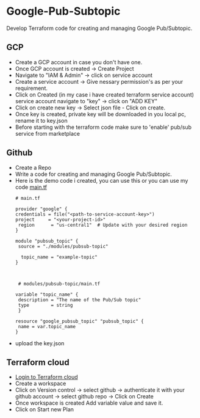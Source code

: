 # Google-Pub-Subtopic
Develop Terraform code for creating and managing Google Pub/Subtopic.

## GCP 
 - Create a GCP account in case you don't have one.
 - Once GCP account is created -> Create Project
 - Navigate  to "IAM & Admin" -> click on service account  
 - Create a service account -> Give nessary permission's as per your requirement.  
 - Click on Created (in my case i have created terraform service account) service account navigate to "key" -> click on "ADD KEY" 
 - Click on create new key -> Select json file  - Click on create.
 - Once key is created, private key will be downloaded in you local pc, rename it to key.json
 - Before starting with the terraform code make sure to 'enable' pub/sub service from marketplace

## Github
  - Create a Repo
  - Write a code for creating and managing Google Pub/Subtopic.
  - Here is the demo code i created,  you can use this  or you can use my code [main.tf]()
    ```
    # main.tf

    provider "google" {
    credentials = file("<path-to-service-account-key>")
    project     = "<your-project-id>"
     region      = "us-central1"  # Update with your desired region
    }

    module "pubsub_topic" {
     source = "./modules/pubsub-topic"

      topic_name = "example-topic"
    }



     # modules/pubsub-topic/main.tf

    variable "topic_name" {
     description = "The name of the Pub/Sub topic"
     type        = string
     }

    resource "google_pubsub_topic" "pubsub_topic" {
     name = var.topic_name
    }

    ```
   - upload the key.json
    

## Terraform cloud 
  - [Login to Terraform cloud](https://app.terraform.io/session?redirect_to=%2Fapp%2Fgetting-started)
  - Create a workspace
  - Click on Version control -> select github ->  authenticate it with your github account -> select github repo -> Click on Create
  - Once workspace is created Add variable value and save it.
  - Click on Start new Plan
    
   
